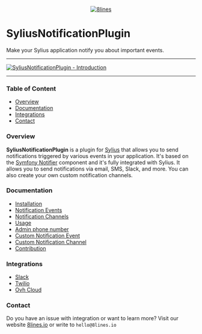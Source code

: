<p align="center">
    <a href="https://8lines.io">
        <img alt="8lines" src="https://8lines-static.s3.eu-central-1.amazonaws.com/open-source-logo-main.png">
    </a>
</p>

# SyliusNotificationPlugin
Make your Sylius application notify you about important events.

---

[![SyliusNotificationPlugin - Introduction](https://i.ytimg.com/vi/ygLPBGFk0mE/maxresdefault.jpg)](https://www.youtube.com/watch?v=ygLPBGFk0mE "SyliusNotificationPlugin - Introduction")

---

### Table of Content
- [Overview](#overview)
- [Documentation](#documentation)
- [Integrations](#integrations)
- [Contact](#contact)

### Overview
**SyliusNotificationPlugin** is a plugin for [Sylius](https://sylius.com/) that allows you to send notifications triggered by various events in your application. 
It's based on the [Symfony Notifier](https://symfony.com/doc/current/notifier.html) component and it's fully integrated with Sylius. 
It allows you to send notifications via email, SMS, Slack, and more. 
You can also create your own custom notification channels.

### Documentation
- [Installation](./docs/installation.md)
- [Notification Events](./docs/notification-events.md)
- [Notification Channels](./docs/notification-channels.md)
- [Usage](./docs/usage.md)
- [Admin phone number](./docs/admin-phone-number.md)
- [Custom Notification Event](./docs/custom-notification-event.md)
- [Custom Notification Channel](./docs/custom-notification-channel.md)
- [Contribution](./docs/contribution.md)

### Integrations
- [Slack](https://github.com/8lines/sylius-notification-plugin-slack-adapter)
- [Twilio](https://github.com/8lines/sylius-notification-plugin-twilio-adapter)
- [Ovh Cloud](https://github.com/8lines/sylius-notification-plugin-ovh-cloud-adapter)

### Contact
Do you have an issue with integration or want to learn more? Visit our website [8lines.io](https://8lines.io) or write to `hello@8lines.io`


